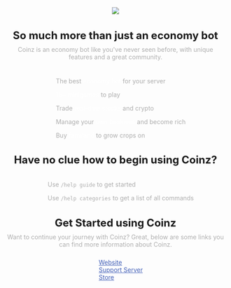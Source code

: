 <div align="center">
    <img src="https://cdn.coinzbot.xyz/coinz_ad.png">
</div>

<div align="center">
    <h2 style="font-size: 24px;font-weight: revert;margin-bottom: -5px;display: block;">So much more than just an economy bot</h2>
    <p style="color: #aeaeae;">Coinz is an economy bot like you've never seen before, with unique features and a great community.</p>
    <div style="text-align: center; max-width: max-content; margin: 24px auto 0;">
        <div style="display: flex; align-items: center; justify-content: flex-start;">
            <img style="width: 16px; margin-right: 8px;" src="https://i.imgur.com/CjCztTi.png">
            <p style="margin-bottom: 0; color: #aeaeae;">
                The best <span style="color: white;">economy bot</span> for your server
            </p>
        </div>
        <div style="display: flex; align-items: center; justify-content: flex-start;">
            <img style="width: 16px; margin-right: 8px;" src="https://i.imgur.com/CjCztTi.png">
            <p style="margin-bottom: 0; color: #aeaeae;">
                <span style="color: white;">15+ minigames</span> to play
            </p>
        </div>
        <div style="display: flex; align-items: center; justify-content: flex-start;">
            <img style="width: 16px; margin-right: 8px;" src="https://i.imgur.com/CjCztTi.png">
            <p style="margin-bottom: 0; color: #aeaeae;">
                Trade <span style="color: white;">real-time stocks</span> and crypto
            </p>
        </div>
        <div style="display: flex; align-items: center; justify-content: flex-start;">
            <img style="width: 16px; margin-right: 8px;" src="https://i.imgur.com/CjCztTi.png">
            <p style="margin-bottom: 0; color: #aeaeae;">
                Manage your <span style="color: white;">own business</span> and become rich
            </p>
        </div>
        <div style="display: flex; align-items: center; justify-content: flex-start;">
            <img style="width: 16px; margin-right: 8px;" src="https://i.imgur.com/CjCztTi.png">
            <p style="margin-bottom: 0; color: #aeaeae;">
                Buy <span style="color: white;">farmland</span> to grow crops on
            </p>
        </div>
    </div>
</div>

<div align="center">
    <h2 style="font-size: 24px;font-weight: revert;margin-bottom: -5px;display: block;">Have no clue how to begin using Coinz?</h2>
    <div style="text-align: center; max-width: max-content; margin: 24px auto 0;">
        <div style="display: flex; align-items: center; justify-content: flex-start;">
            <img style="width: 16px; margin-right: 8px;" src="https://i.imgur.com/CjCztTi.png">
            <p style="margin-bottom: 0; color: #aeaeae;">
                Use <code>/help guide</code> to get started
            </p>
        </div>
        <div style="display: flex; align-items: center; justify-content: flex-start;">
            <img style="width: 16px; margin-right: 8px;" src="https://i.imgur.com/CjCztTi.png">
            <p style="margin-bottom: 0; color: #aeaeae;">
                Use <code>/help categories</code> to get a list of all commands
            </p>
        </div>
    </div>
</div>

<div align="center">
    <h2 style="font-size: 24px;font-weight: revert;margin-bottom: -5px;display: block;">Get Started using Coinz</h2>
    <p style="color: #aeaeae;">Want to continue your journey with Coinz? Great, below are some links you can find more information about Coinz.</p>
    <div style="text-align: center; max-width: max-content; margin: 24px auto 0;">
        <div style="display: flex; align-items: center; justify-content: flex-start;">
            <img style="width: 16px; margin-right: 8px;" src="https://cdn.discordapp.com/attachments/1051508412309061715/1071048314096730222/website.png">
            <a href="https://coinzbot.xyz/" style="margin-bottom: 0; color: #425FB7;">Website</a>
        </div>
        <div style="display: flex; align-items: center; justify-content: flex-start;">
            <img style="width: 16px; margin-right: 8px;" src="https://cdn.discordapp.com/attachments/1051508412309061715/1071048314096730222/website.png">
            <a href="https://coinzbot.xyz/discord" style="margin-bottom: 0; color: #425FB7;">Support Server</a>
        </div>
        <div style="display: flex; align-items: center; justify-content: flex-start;">
            <img style="width: 16px; margin-right: 8px;" src="https://cdn.discordapp.com/attachments/1051508412309061715/1071048314096730222/website.png">
            <a href="https://coinzbot.xyz/store" style="margin-bottom: 0; color: #425FB7;">Store</a>
        </div>
    </div>
</div>